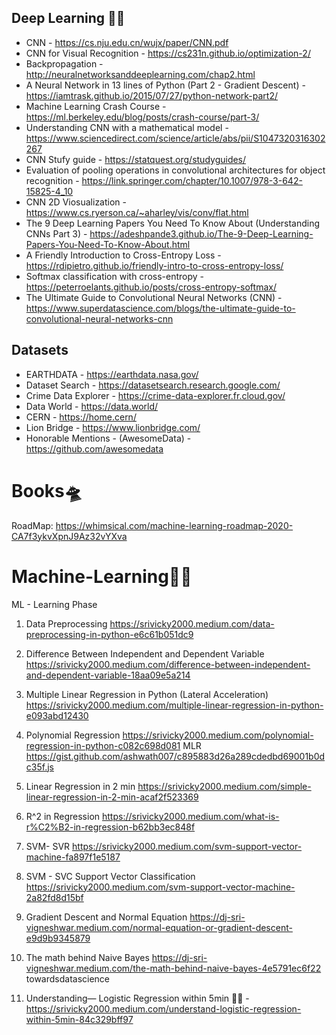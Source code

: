## Deep Learning 🧛‍♂️ 
 
  * CNN - https://cs.nju.edu.cn/wujx/paper/CNN.pdf
  * CNN for Visual Recognition - https://cs231n.github.io/optimization-2/
  * Backpropagation - http://neuralnetworksanddeeplearning.com/chap2.html
  * A Neural Network in 13 lines of Python (Part 2 - Gradient Descent) - https://iamtrask.github.io/2015/07/27/python-network-part2/
  * Machine Learning Crash Course - https://ml.berkeley.edu/blog/posts/crash-course/part-3/
  * Understanding CNN with a mathematical model - https://www.sciencedirect.com/science/article/abs/pii/S1047320316302267
  * CNN Stufy guide - https://statquest.org/studyguides/
  * Evaluation of pooling operations in convolutional architectures for object recognition - https://link.springer.com/chapter/10.1007/978-3-642-15825-4_10
  * CNN 2D Viosualization - https://www.cs.ryerson.ca/~aharley/vis/conv/flat.html
  * The 9 Deep Learning Papers You Need To Know About (Understanding CNNs Part 3) - https://adeshpande3.github.io/The-9-Deep-Learning-Papers-You-Need-To-Know-About.html
  * A Friendly Introduction to Cross-Entropy Loss - https://rdipietro.github.io/friendly-intro-to-cross-entropy-loss/
  * Softmax classification with cross-entropy - https://peterroelants.github.io/posts/cross-entropy-softmax/
  * The Ultimate Guide to Convolutional Neural Networks (CNN) - https://www.superdatascience.com/blogs/the-ultimate-guide-to-convolutional-neural-networks-cnn



## Datasets

 * EARTHDATA            - https://earthdata.nasa.gov/
 * Dataset Search       - https://datasetsearch.research.google.com/
 * Crime Data Explorer  - https://crime-data-explorer.fr.cloud.gov/
 * Data World           - https://data.world/
 * CERN                 - https://home.cern/
 * Lion Bridge          - https://www.lionbridge.com/
 * Honorable Mentions   - (AwesomeData) - https://github.com/awesomedata

# Books🛸

RoadMap: https://whimsical.com/machine-learning-roadmap-2020-CA7f3ykvXpnJ9Az32vYXva 

# Machine-Learning🐱‍🏍
ML - Learning Phase

 1. Data Preprocessing https://srivicky2000.medium.com/data-preprocessing-in-python-e6c61b051dc9 <br/>
 2. Difference Between Independent and Dependent Variable https://srivicky2000.medium.com/difference-between-independent-and-dependent-variable-18aa09e5a214
 3. Multiple Linear Regression in Python (Lateral Acceleration) https://srivicky2000.medium.com/multiple-linear-regression-in-python-e093abd12430
 4. Polynomial Regression https://srivicky2000.medium.com/polynomial-regression-in-python-c082c698d081
     MLR https://gist.github.com/ashwath007/c895883d26a289cdedbd69001b0dc35f.js
 5. Linear Regression in 2 min https://srivicky2000.medium.com/simple-linear-regression-in-2-min-acaf2f523369
 6. R^2 in Regression https://srivicky2000.medium.com/what-is-r%C2%B2-in-regression-b62bb3ec848f
 7. SVM- SVR https://srivicky2000.medium.com/svm-support-vector-machine-fa897f1e5187
 
 8. SVM - SVC Support Vector Classification https://srivicky2000.medium.com/svm-support-vector-machine-2a82fd8d15bf
 9. Gradient Descent and Normal Equation https://dj-sri-vigneshwar.medium.com/normal-equation-or-gradient-descent-e9d9b9345879
 10. The math behind Naive Bayes https://dj-sri-vigneshwar.medium.com/the-math-behind-naive-bayes-4e5791ec6f22
 towardsdatascience
 
 1. Understanding— Logistic Regression within 5min 🐱‍🏍 - https://srivicky2000.medium.com/understand-logistic-regression-within-5min-84c329bff97
